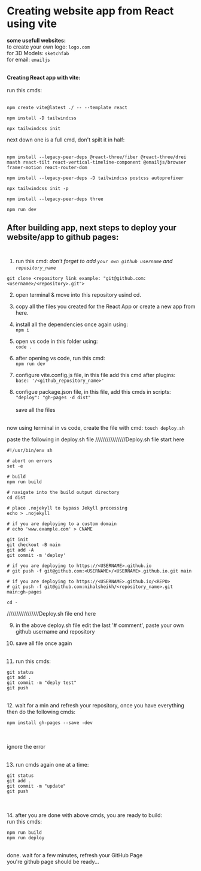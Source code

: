 # Creating website app from React using vite

**some usefull websites:**<br>
to create your own logo: `logo.com`<br>
for 3D Models: `sketchfab`<br>
for email: `emailjs`
<br>
<br>

**Creating React app with vite:** <br><br>
run this cmds: <br><br>
```
npm create vite@latest ./ -- --template react

npm install -D tailwindcss

npx tailwindcss init
```

next down one is a full cmd, don't spilt it in half:<br><br>
```
npm install --legacy-peer-deps @react-three/fiber @react-three/drei maath react-tilt react-vertical-timeline-component @emailjs/browser framer-motion react-router-dom

npm install --legacy-peer-deps -D tailwindcss postcss autoprefixer

npx tailwindcss init -p

npm install --legacy-peer-deps three

npm run dev
```

## After building app, next steps to deploy your website/app to github pages:<br><br>

1. run this cmd: *don't forget to add `your own github username` and `repository_name`* <br>
```
git clone <repository link example: "git@github.com:<username>/<repository>.git">
```
2. open terminal & move into this repository usind cd.<br>

3. copy all the files you created for the React App or create a new app from here.<br>

4. install all the dependencies once again using:<br>
`npm i`

5. open vs code in this folder using:<br>
`code .`

6. after opening vs code, run this cmd:<br>
`npm run dev`

7. configure vite.config.js file, in this file add this cmd after plugins: <br>
`base: '/<github_repository_name>'`

8. configue package.json file, in this file, add this cmds in scripts:<br>
`"deploy": "gh-pages -d dist"`
<br><br>
save all the files<br><br>

now using terminal in vs code, create the file with cmd:
`touch deploy.sh`

paste the following in deploy.sh file
////////////////Deploy.sh file start here<do not add this line>
```
#!/usr/bin/env sh

# abort on errors
set -e

# build
npm run build

# navigate into the build output directory
cd dist

# place .nojekyll to bypass Jekyll processing
echo > .nojekyll

# if you are deploying to a custom domain
# echo 'www.example.com' > CNAME

git init
git checkout -B main
git add -A
git commit -m 'deploy'

# if you are deploying to https://<USERNAME>.github.io
# git push -f git@github.com:<USERNAME>/<USERNAME>.github.io.git main

# if you are deploying to https://<USERNAME>.github.io/<REPO>
# git push -f git@github.com:nihalsheikh/<repository_name>.git main:gh-pages

cd -
```
/////////////////Deploy.sh  file end here<do not add this line><br>

9. in the above deploy.sh file edit the last '# comment', paste your own github username and repository<br>

10. save all file once again<br><br>

11. run this cmds: 
```
git status
git add .
git commit -m "deply test"
git push
```
<br> 
12. wait for a min and refresh your repository, once you have everything then do the following cmds:<br>

`npm install gh-pages --save -dev`<br><br><br>

ignore the error<br><br>

13. run cmds again one at a time:<br>
```
git status
git add .
git commit -m "update"
git push
```
<br><br>
14. after you are done with above cmds, you are ready to build:<br>
run this cmds:<br>
```
npm run build
npm run deploy
```
<br>
done. wait for a few minutes, refresh your GitHub Page<br>
you're github page should be ready...
